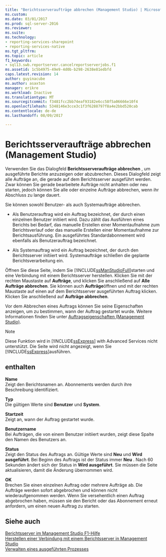 ```yaml
---
title: "Berichtsserveraufträge abbrechen (Management Studio) | Microsoft-Dokumentation"
ms.custom: 
ms.date: 03/01/2017
ms.prod: sql-server-2016
ms.reviewer: 
ms.suite: 
ms.technology:
- reporting-services-sharepoint
- reporting-services-native
ms.tgt_pltfrm: 
ms.topic: article
f1_keywords:
- sql13.swb.reportserver.cancelreportserverjobs.f1
ms.assetid: 1c5b4975-49e9-4d0b-b298-2638e81edbfd
caps.latest.revision: 14
author: guyinacube
ms.author: asaxton
manager: erikre
ms.workload: Inactive
ms.translationtype: MT
ms.sourcegitcommit: f3481fcc2bb74eaf93182e6cc58f5a06666e10f4
ms.openlocfilehash: 5348146e3cce3c1f3f6288797f8a4e2bbd520cab
ms.contentlocale: de-de
ms.lasthandoff: 08/09/2017

---
```

# <a name="cancel-report-server-jobs-management-studio"></a>Berichtsserveraufträge abbrechen (Management Studio)
  Verwenden Sie das Dialogfeld **Berichtsserveraufträge abbrechen** , um ausgeführte Berichte anzuzeigen oder abzubrechen. Dieses Dialogfeld zeigt alle Aufträge an, die gerade auf dem Berichtsserver ausgeführt werden. Zwar können Sie gerade bearbeitete Aufträge nicht anhalten oder neu starten, jedoch können Sie alle oder einzelne Aufträge abbrechen, wenn ihr Abschluss zu lange dauert.  
  
 Sie können sowohl Benutzer- als auch Systemaufträge abbrechen.  
  
-   Als Benutzerauftrag wird ein Auftrag bezeichnet, der durch einen einzelnen Benutzer initiiert wird. Dazu zählt das Ausführen eines Berichts bei Bedarf, das manuelle Erstellen einer Momentaufnahme zum Berichtsverlauf oder das manuelle Erstellen einer Momentaufnahme zur Berichtsausführung. Ein ausgeführtes Standardabonnement wird ebenfalls als Benutzerauftrag bezeichnet.  
  
-   Als Systemauftrag wird ein Auftrag bezeichnet, der durch den Berichtsserver initiiert wird. Systemaufträge schließen die geplante Berichtsverarbeitung ein.  
  
 Öffnen Sie diese Seite, indem Sie [!INCLUDE[ssManStudioFull](../../includes/ssmanstudiofull-md.md)]starten und eine Verbindung mit einem Berichtsserver herstellen. Klicken Sie mit der rechten Maustaste auf **Aufträge**, und klicken Sie anschließend auf **Alle Aufträge abbrechen**. Sie können auch **Aufträge**öffnen und mit der rechten Maustaste auf einen auf dem Berichtsserver ausgeführten Auftrag klicken. Klicken Sie anschließend auf **Aufträge abbrechen**.  
  
 Vor dem Abbrechen eines Auftrags können Sie seine Eigenschaften anzeigen, um zu bestimmen, wann der Auftrag gestartet wurde. Weitere Informationen finden Sie unter [Auftragseigenschaften &#40;Management Studio&#41;](../../reporting-services/tools/job-properties-management-studio.md).  
  
> [!NOTE]  
>  Diese Funktion wird in [!INCLUDE[ssExpress](../../includes/ssexpress-md.md)] with Advanced Services nicht unterstützt. Die Seite wird nicht angezeigt, wenn Sie [!INCLUDE[ssExpress](../../includes/ssexpress-md.md)]ausführen.  
  
## <a name="options"></a>enthalten  
 **Name**  
 Zeigt den Berichtsnamen an. Abonnements werden durch ihre Beschreibung identifiziert.  
  
 **Typ**  
 Die gültigen Werte sind **Benutzer** und **System**.  
  
 **Startzeit**  
 Zeigt an, wann der Auftrag gestartet wurde.  
  
 **Benutzername**  
 Bei Aufträgen, die von einem Benutzer initiiert wurden, zeigt diese Spalte den Namen des Benutzers an.  
  
 **Status**  
 Zeigt den Status des Auftrags an. Gültige Werte sind **Neu** und **Wird ausgeführt**. Bei Beginn des Auftrags ist der Status immer **Neu** . Nach 60 Sekunden ändert sich der Status in **Wird ausgeführt**. Sie müssen die Seite aktualisieren, damit die Änderung übernommen wird.  
  
 **OK**  
 Brechen Sie einen einzelnen Auftrag oder mehrere Aufträge ab. Die Aufträge werden sofort abgebrochen und können nicht wiederaufgenommen werden. Wenn Sie versehentlich einen Auftrag abgebrochen haben, müssen sie den Bericht oder das Abonnement erneut anfordern, um einen neuen Auftrag zu starten.  
  
## <a name="see-also"></a>Siehe auch  
 [Berichtsserver im Management Studio F1-Hilfe](../../reporting-services/tools/report-server-in-management-studio-f1-help.md)   
 [Herstellen einer Verbindung mit einem Berichtsserver in Management Studio](../../reporting-services/tools/connect-to-a-report-server-in-management-studio.md)   
 [Verwalten eines ausgeführten Prozesses](../../reporting-services/subscriptions/manage-a-running-process.md)  
  
  

